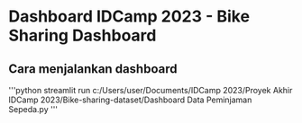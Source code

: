 # Dashboard IDCamp 2023 - Bike Sharing Dashboard
## Cara menjalankan dashboard
'''python
streamlit run c:/Users/user/Documents/IDCamp 2023/Proyek Akhir IDCamp 2023/Bike-sharing-dataset/Dashboard Data Peminjaman Sepeda.py
'''
